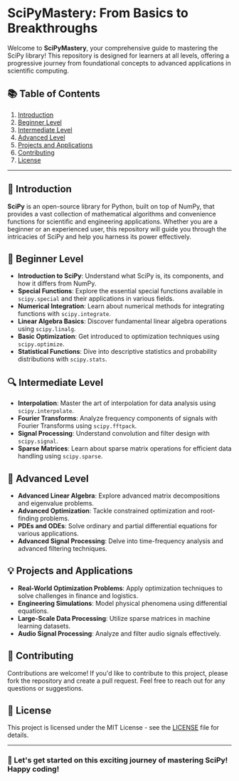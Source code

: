 



















# SciPyMastery: From Basics to Breakthroughs

Welcome to **SciPyMastery**, your comprehensive guide to mastering the SciPy library! This repository is designed for learners at all levels, offering a progressive journey from foundational concepts to advanced applications in scientific computing.

## 📚 Table of Contents

1. [Introduction](#introduction)
2. [Beginner Level](#beginner-level)
3. [Intermediate Level](#intermediate-level)
4. [Advanced Level](#advanced-level)
5. [Projects and Applications](#projects-and-applications)
6. [Contributing](#contributing)
7. [License](#license)

---

## 🌟 Introduction

**SciPy** is an open-source library for Python, built on top of NumPy, that provides a vast collection of mathematical algorithms and convenience functions for scientific and engineering applications. Whether you are a beginner or an experienced user, this repository will guide you through the intricacies of SciPy and help you harness its power effectively.

## 🥇 Beginner Level

- **Introduction to SciPy**: Understand what SciPy is, its components, and how it differs from NumPy.
- **Special Functions**: Explore the essential special functions available in `scipy.special` and their applications in various fields.
- **Numerical Integration**: Learn about numerical methods for integrating functions with `scipy.integrate`.
- **Linear Algebra Basics**: Discover fundamental linear algebra operations using `scipy.linalg`.
- **Basic Optimization**: Get introduced to optimization techniques using `scipy.optimize`.
- **Statistical Functions**: Dive into descriptive statistics and probability distributions with `scipy.stats`.

## 🔍 Intermediate Level

- **Interpolation**: Master the art of interpolation for data analysis using `scipy.interpolate`.
- **Fourier Transforms**: Analyze frequency components of signals with Fourier Transforms using `scipy.fftpack`.
- **Signal Processing**: Understand convolution and filter design with `scipy.signal`.
- **Sparse Matrices**: Learn about sparse matrix operations for efficient data handling using `scipy.sparse`.

## 🚀 Advanced Level

- **Advanced Linear Algebra**: Explore advanced matrix decompositions and eigenvalue problems.
- **Advanced Optimization**: Tackle constrained optimization and root-finding problems.
- **PDEs and ODEs**: Solve ordinary and partial differential equations for various applications.
- **Advanced Signal Processing**: Delve into time-frequency analysis and advanced filtering techniques.

## 💡 Projects and Applications

- **Real-World Optimization Problems**: Apply optimization techniques to solve challenges in finance and logistics.
- **Engineering Simulations**: Model physical phenomena using differential equations.
- **Large-Scale Data Processing**: Utilize sparse matrices in machine learning datasets.
- **Audio Signal Processing**: Analyze and filter audio signals effectively.

## 🤝 Contributing

Contributions are welcome! If you'd like to contribute to this project, please fork the repository and create a pull request. Feel free to reach out for any questions or suggestions.

## 📜 License

This project is licensed under the MIT License - see the [LICENSE](LICENSE) file for details.

---

### 🌈 Let's get started on this exciting journey of mastering SciPy! Happy coding!

